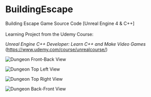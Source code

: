 # BuildingEscape

Building Escape Game Source Code [Unreal Engine 4 & C++]
<br><br>
Learning Project from the Udemy Course:<br>

<em>Unreal Engine C++ Developer: Learn C++ and Make Video Games</em><br>
(https://www.udemy.com/course/unrealcourse/)

![Dungeon Front-Back View](https://i.imgur.com/VkLQaa7.png)

![Dungeon Top Left View](https://i.imgur.com/g4faXES.png)

![Dungeon Top Right View](https://i.imgur.com/tMIdTr6.png)

![Dungeon Back-Front View](https://i.imgur.com/hBkuxOj.png)



